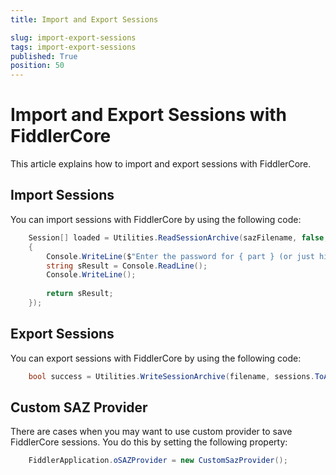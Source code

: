 ```yaml
---
title: Import and Export Sessions

slug: import-export-sessions
tags: import-export-sessions
published: True
position: 50
---
```


# Import and Export Sessions with FiddlerCore

This article explains how to import and export sessions with FiddlerCore.

## Import Sessions

You can import sessions with FiddlerCore by using the following code:
```c#
    Session[] loaded = Utilities.ReadSessionArchive(sazFilename, false, "", (file, part) =>
    {
        Console.WriteLine($"Enter the password for { part } (or just hit Enter to cancel):");
        string sResult = Console.ReadLine();
        Console.WriteLine();
        
        return sResult;
    });
```

## Export Sessions

You can export sessions with FiddlerCore by using the following code:
```c#
    bool success = Utilities.WriteSessionArchive(filename, sessions.ToArray(), password, false);
```

## Custom SAZ Provider

There are cases when you may want to use custom provider to save FiddlerCore sessions. You do this by setting the following property:
```c#
    FiddlerApplication.oSAZProvider = new CustomSazProvider();
```
